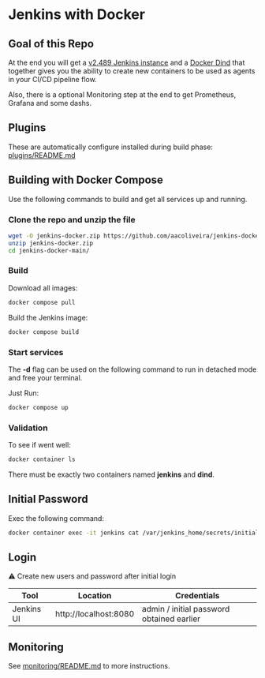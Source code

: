# Jenkins with Docker

## Goal of this Repo

At the end you will get a [v2.489 Jenkins instance](https://www.jenkins.io/changelog/2.489/) and a [Docker Dind](https://hub.docker.com/_/docker) that together gives you the ability to create new containers to be used as agents in your CI/CD pipeline flow.

Also, there is a optional Monitoring step at the end to get Prometheus, Grafana and some dashs.

## Plugins

These are automatically configure installed during build phase: [plugins/README.md](plugins/)

## Building with Docker Compose

Use the following commands to build and get all services up and running.

### Clone the repo and unzip the file

```bash
wget -O jenkins-docker.zip https://github.com/aacoliveira/jenkins-docker/archive/refs/heads/main.zip
unzip jenkins-docker.zip
cd jenkins-docker-main/
```

### Build

Download all images:

```bash
docker compose pull
```

Build the Jenkins image:

```bash
docker compose build
```

### Start services

The **-d** flag can be used on the following command to run in detached mode and free your terminal.

Just Run:

```bash
docker compose up
```

### Validation

To see if went well:

```bash
docker container ls
```

There must be exactly two containers named **jenkins** and **dind**.

## Initial Password

Exec the following command:

```bash
docker container exec -it jenkins cat /var/jenkins_home/secrets/initialAdminPassword
```

## Login

:warning: Create new users and password after initial login

|Tool | Location | Credentials | 
| --- | --- | --- |
| Jenkins UI | http://localhost:8080 | admin / initial password obtained earlier|

## Monitoring

See [monitoring/README.md](monitoring/) to more instructions.